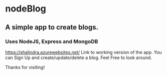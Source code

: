 # nodeBlog
## A simple app to create blogs.
### Uses NodeJS, Express and MongoDB

<https://shalindra.azurewebsites.net/>
Link to working version of the app. You can Sign Up and create/update/delete a blog. Feel Free to look around.

Thanks for visiting! 


